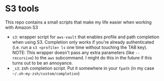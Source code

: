 # S3 tools
This repo contains a small scripts that make my life easier when working with Amazon S3

- `s3`: wrapper script for `aws-vault` that enables profile and path completion when using S3. Completion only works if you're already authenticated (i.e. run a `s3 <profile> ls` one time without touching the TAB key). NOTE: This wrapper doesn't pass any extra parameters (like `--recursive`) to the `aws` subcommand. I might do this in the future if this turns out to be an annoyance.
- `_s3`: zsh completion script. Put it somewhere in your `fpath` (in my case `~/.oh-my-zsh/custom/completion`)
